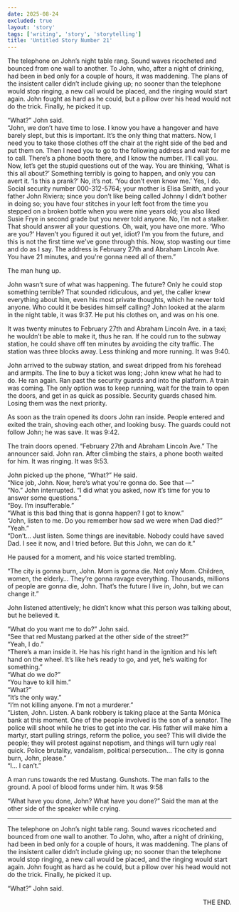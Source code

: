 ```yaml
---
date: 2025-08-24
excluded: true
layout: 'story'
tags: ['writing', 'story', 'storytelling']
title: 'Untitled Story Number 21'
---
```


The telephone on John’s night table rang. Sound waves ricocheted and bounced from one wall to another. To John, who, after a night of drinking, had been in bed only for a couple of hours, it was maddening. The plans of the insistent caller didn’t include giving up; no sooner than the telephone would stop ringing, a new call would be placed, and the ringing would start again. John fought as hard as he could, but a pillow over his head would not do the trick. Finally, he picked it up.

“What?” John said.  
“John, we don’t have time to lose. I know you have a hangover and have barely slept, but this is important. It’s the only thing that matters. Now, I need you to take those clothes off the chair at the right side of the bed and put them on. Then I need you to go to the following address and wait for me to call. There’s a phone booth there, and I know the number. I’ll call you. Now, let’s get the stupid questions out of the way. You are thinking, ‘What is this all about?’ Something terribly is going to happen, and only you can avert it. ‘Is this a prank?’ No, it’s not. ‘You don’t even know me.’ Yes, I do. Social security number 000-312-5764; your mother is Elisa Smith, and your father John Riviera; since you don’t like being called Johnny I didn’t bother in doing so; you have four stitches in your left foot from the time you stepped on a broken bottle when you were nine years old; you also liked Susie Frye in second grade but you never told anyone. No, I’m not a stalker. That should answer all your questions. Oh, wait, you have one more. ‘Who are you?’ Haven’t you figured it out yet, idiot? I’m you from the future, and this is not the first time we've gone through this. Now, stop wasting our time and do as I say. The address is February 27th and Abraham Lincoln Ave. You have 21 minutes, and you're gonna need all of them.”

The man hung up.

John wasn’t sure of what was happening. The future? Only he could stop something terrible? That sounded ridiculous, and yet, the caller knew everything about him, even his most private thoughts, which he never told anyone. Who could it be besides himself calling? John looked at the alarm in the night table, it was 9:37. He put his clothes on, and was on his one.

It was twenty minutes to February 27th and Abraham Lincoln Ave. in a taxi; he wouldn’t be able to make it, thus he ran. If he could run to the subway station, he could shave off ten minutes by avoiding the city traffic. The station was three blocks away. Less thinking and more running. It was 9:40.

John arrived to the subway station, and sweat dripped from his forehead and armpits. The line to buy a ticket was long; John knew what he had to do. He ran again. Ran past the security guards and into the platform. A train was coming. The only option was to keep running, wait for the train to open the doors, and get in as quick as possible. Security guards chased him. Losing them was the next priority.

As soon as the train opened its doors John ran inside. People entered and exited the train, shoving each other, and looking busy. The guards could not follow John; he was save. It was 9:42.

The train doors opened. “February 27th and Abraham Lincoln Ave.” The announcer said. John ran. After climbing the stairs, a phone booth waited for him. It was ringing. It was 9:53.

John picked up the phone, “What?” He said.  
“Nice job, John. Now, here’s what you're gonna do. See that —”  
“No.” John interrupted. “I did what you asked, now it’s time for you to answer some questions.”  
“Boy. I’m insufferable.”  
“What is this bad thing that is gonna happen? I got to know.”  
“John, listen to me. Do you remember how sad we were when Dad died?”  
“Yeah.”  
“Don’t… Just listen. Some things are inevitable. Nobody could have saved Dad. I see it now, and I tried before. But this John, we can do it.”

He paused for a moment, and his voice started trembling.

“The city is gonna burn, John. Mom is gonna die. Not only Mom. Children, women, the elderly… They’re gonna ravage everything. Thousands, millions of people are gonna die, John. That’s the future I live in, John, but we can change it.”

John listened attentively; he didn’t know what this person was talking about, but he believed it.

“What do you want me to do?” John said.  
“See that red Mustang parked at the other side of the street?”  
“Yeah, I do.”  
“There’s a man inside it. He has his right hand in the ignition and his left hand on the wheel. It’s like he’s ready to go, and yet, he’s waiting for something.”  
“What do we do?”  
“You have to kill him.”  
“What?”  
“It’s the only way.”  
“I’m not killing anyone. I’m not a murderer.”  
“Listen, John. Listen. A bank robbery is taking place at the Santa Mónica bank at this moment. One of the people involved is the son of a senator. The police will shoot while he tries to get into the car. His father will make him a martyr, start pulling strings, reform the police, you see? This will divide the people; they will protest against nepotism, and things will turn ugly real quick. Police brutality, vandalism, political persecution… The city is gonna burn, John, please.”  
“I… I can’t.”

A man runs towards the red Mustang. Gunshots. The man falls to the ground. A pool of blood forms under him. It was 9:58

“What have you done, John? What have you done?” Said the man at the other side of the speaker while crying.

---

The telephone on John’s night table rang. Sound waves ricocheted and bounced from one wall to another. To John, who, after a night of drinking, had been in bed only for a couple of hours, it was maddening. The plans of the insistent caller didn’t include giving up; no sooner than the telephone would stop ringing, a new call would be placed, and the ringing would start again. John fought as hard as he could, but a pillow over his head would not do the trick. Finally, he picked it up.

“What?” John said.

<p style="text-align:right">THE END.</p>
